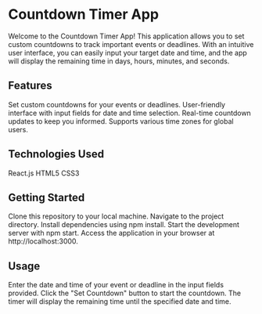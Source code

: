 
# Countdown Timer App
Welcome to the Countdown Timer App! This application allows you to set custom countdowns to track important events or deadlines. With an intuitive user interface, you can easily input your target date and time, and the app will display the remaining time in days, hours, minutes, and seconds.

## Features
Set custom countdowns for your events or deadlines.
User-friendly interface with input fields for date and time selection.
Real-time countdown updates to keep you informed.
Supports various time zones for global users.

## Technologies Used
React.js
HTML5
CSS3

## Getting Started
Clone this repository to your local machine.
Navigate to the project directory.
Install dependencies using npm install.
Start the development server with npm start.
Access the application in your browser at http://localhost:3000.

## Usage
Enter the date and time of your event or deadline in the input fields provided.
Click the "Set Countdown" button to start the countdown.
The timer will display the remaining time until the specified date and time.